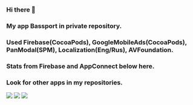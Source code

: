 ### Hi there 👋

### My app Bassport in private repository.  
### Used Firebase(CocoaPods), GoogleMobileAds(CocoaPods), PanModal(SPM), Localization(Eng/Rus), AVFoundation. 
### Stats from Firebase and AppConnect below here.  
### Look for other apps in my repositories.  
![](https://i.yapx.ru/RWvXi.gif) ![](https://i.yapx.ru/RWvfJ.jpg) ![](https://i.yapx.ru/RWvfK.png)

<!--
**defolty/defolty** is a ✨ _special_ ✨ repository because its `README.md` (this file) appears on your GitHub profile.

Here are some ideas to get you started:

- 🔭 I’m currently working on ...
- 🌱 I’m currently learning ...
- 👯 I’m looking to collaborate on ...
- 🤔 I’m looking for help with ...
- 💬 Ask me about ...
- 📫 How to reach me: ...
- 😄 Pronouns: ...
- ⚡ Fun fact: ...
-->
